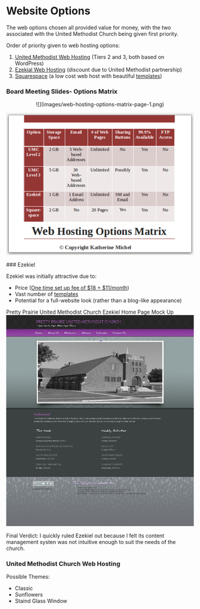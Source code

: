 # Website Options

The web options chosen all provided value for money, with the two associated with the United Methodist Church being given first priority.

Order of priority given to web hosting options:

1. [United Methodist Web Hosting](http://www.umcchurches.org) (Tiers 2 and 3, both based on WordPress)
2. [Ezekial Web Hosting](http://umc.e-zekiel.com) (discount due to United Methodist partnership)
3. [Squarespace](http://www.squarespace.com) (a low cost web host with beautiful [templates](http://www.squarespace.com/templates))

### Board Meeting Slides- Options Matrix 
<center>
![](images/web-hosting-options-matrix-page-1.png)

![](images/web-hosting-options-matrix-page-2.png)
</center>
### Ezekiel 

Ezekiel was initially attractive due to:
* Price ([One time set up fee of $18 + $11/month](http://www.umc.e-zekiel.com/comparison))
* Vast number of [templates](http://www.umc.e-zekiel.com/templates/viewDesigns.asp?)
* Potential for a full-website look (rather than a blog-like appearance)

Pretty Prairie United Methodist Church Ezekiel Home Page Mock Up
![](images/ezekiel-allegiant-theme-desktop-mockup.jpg)

Final Verdict: I quickly ruled Ezekiel out because I felt its content management systen was not intuitive enough to suit the needs of the church.

### United Methodist Church Web Hosting

Possible Themes: 
* Classic
* Sunflowers
* Staind Glass Window

 

